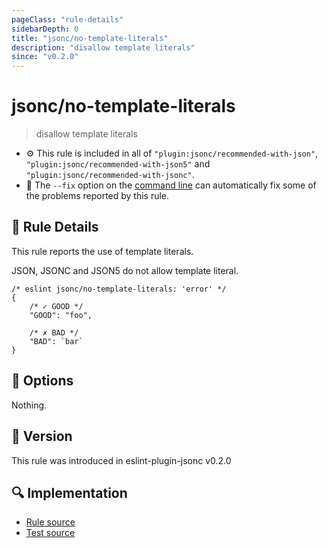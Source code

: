 ```yaml
---
pageClass: "rule-details"
sidebarDepth: 0
title: "jsonc/no-template-literals"
description: "disallow template literals"
since: "v0.2.0"
---
```


# jsonc/no-template-literals

> disallow template literals

- :gear: This rule is included in all of `"plugin:jsonc/recommended-with-json"`, `"plugin:jsonc/recommended-with-json5"` and `"plugin:jsonc/recommended-with-jsonc"`.
- :wrench: The `--fix` option on the [command line](https://eslint.org/docs/user-guide/command-line-interface#fixing-problems) can automatically fix some of the problems reported by this rule.

## :book: Rule Details

This rule reports the use of template literals.

JSON, JSONC and JSON5 do not allow template literal.

<eslint-code-block fix>

<!-- eslint-skip -->

```json5
/* eslint jsonc/no-template-literals: 'error' */
{
    /* ✓ GOOD */
    "GOOD": "foo",

    /* ✗ BAD */
    "BAD": `bar`
}
```

</eslint-code-block>

## :wrench: Options

Nothing.

## :rocket: Version

This rule was introduced in eslint-plugin-jsonc v0.2.0

## :mag: Implementation

- [Rule source](https://github.com/ota-meshi/eslint-plugin-jsonc/blob/master/lib/rules/no-template-literals.ts)
- [Test source](https://github.com/ota-meshi/eslint-plugin-jsonc/blob/master/tests/lib/rules/no-template-literals.ts)
